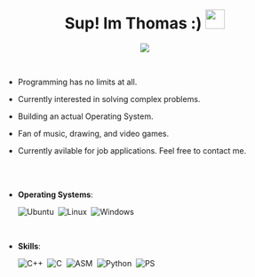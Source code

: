 <h1 align="center"><b>Sup! Im Thomas :) </b><img src="https://media.giphy.com/media/hvRJCLFzcasrR4ia7z/giphy.gif" width="35"></h1>

<p align="center">
    <a href="https://github.com/DenverCoder1/readme-typing-svg"><img src="https://readme-typing-svg.herokuapp.com?font=Time+New+Roman&color=orange&size=25&center=true&vCenter=true&width=600&height=100&lines=Heya!+My+name+is+Thomas+:);Self-taught;In+C/Python/Asm+Low-Level;Kernel+Developer,;Economics,+math,+IT,+student.;Loves+solving+complex+problems,;Active+Learner/Researcher,;Love+to+learn+new+stuffs..<3"></a>
</p>

<br>

- Programming has no limits at all.

- Currently interested in solving complex problems.

- Building an actual Operating System.

- Fan of music, drawing, and video games.

- Currently avilable for job applications. Feel free to contact me.
</br>

<br>

<p align="center">

- **Operating Systems**:

    ![Ubuntu](https://img.shields.io/badge/Ubuntu-E95420?style=for-the-badge&logo=ubuntu&logoColor=white)&nbsp;
    ![Linux](https://img.shields.io/badge/Linux-FCC624?style=for-the-badge&logo=linux&logoColor=black)&nbsp;
    ![Windows](https://img.shields.io/badge/Windows-0078D6?style=for-the-badge&logo=windows&logoColor=white)&nbsp;
    

</br>

- **Skills**:

    ![C++](https://img.shields.io/badge/C%2B%2B-00599C?style=for-the-badge&logo=c%2B%2B&logoColor=white)&nbsp;
    ![C](https://img.shields.io/badge/C-00599C?style=for-the-badge&logo=c&logoColor=white)&nbsp;
    ![ASM](https://img.shields.io/badge/ASM-FF4000?style=for-the-badge&logo=x86&logoColor=white)&nbsp;
    ![Python](https://img.shields.io/badge/Python-3776AB?style=for-the-badge&logo=python&logoColor=white)&nbsp;
    ![PS](https://img.shields.io/badge/Powershell-2CA5E0?style=for-the-badge&logo=powershell&logoColor=white)&nbsp;
    
</br>   

<!---
TDDev04/TDDev04 is a ✨ special ✨ repository because its `README.md` (this file) appears on your GitHub profile.
You can click the Preview link to take a look at your changes.
--->
